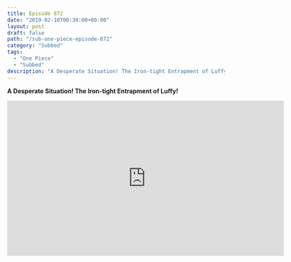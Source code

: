 ```yaml
---
title: Episode 872
date: "2019-02-10T00:30:00+00:00"
layout: post
draft: false
path: "/sub-one-piece-episode-872"
category: "Subbed"
tags:
  - "One Piece"
  - "Subbed"
description: "A Desperate Situation! The Iron-tight Entrapment of Luffy!"
---
```


**A Desperate Situation! The Iron-tight Entrapment of Luffy!**

<iframe width="640" height="360" src="https://www.rapidvideo.com/e/G6FRPHE137" frameborder="0" marginwidth=0 marginheight=0 scrolling=no allowfullscreen></iframe>

